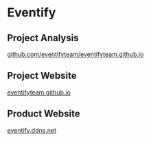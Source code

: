 # Eventify

## Project Analysis
[github.com/eventifyteam/eventifyteam.github.io](https://github.com/eventifyteam/eventifyteam.github.io)

## Project Website

[eventifyteam.github.io](https://eventifyteam.github.io)

## Product Website

[eventify.ddns.net](https://eventify.ddns.net)


